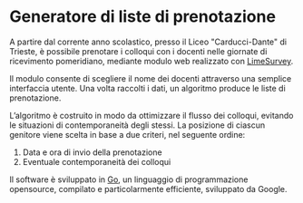 # Generatore di liste di prenotazione

A partire dal corrente anno scolastico, presso il Liceo "Carducci-Dante" di Trieste, è possibile prenotare i colloqui con i docenti nelle giornate di ricevimento pomeridiano, mediante modulo web realizzato con [LimeSurvey](https://www.limesurvey.org/).

Il modulo consente di scegliere il nome dei docenti attraverso una semplice interfaccia utente. Una volta raccolti i dati, un algoritmo produce le liste di prenotazione.

L’algoritmo è costruito in modo  da ottimizzare il flusso dei colloqui, evitando le situazioni di contemporaneità degli stessi. La posizione di ciascun genitore viene scelta in base a due criteri, nel seguente ordine:

1. Data e ora di invio della prenotazione
2. Eventuale contemporaneità dei colloqui

Il software è sviluppato in [Go](https://golang.org/), un linguaggio di programmazione opensource, compilato e particolarmente efficiente, sviluppato da Google.
